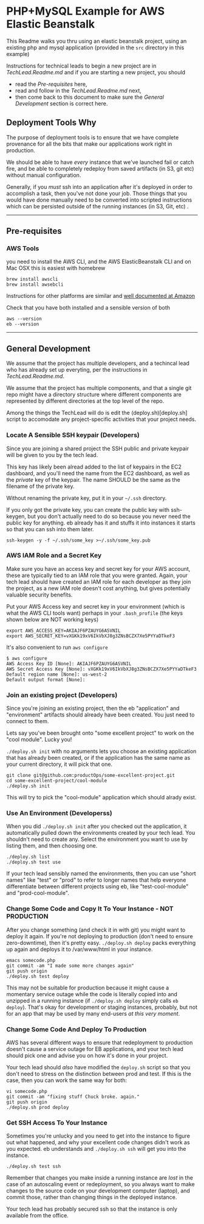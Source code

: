 # PHP+MySQL Example for AWS Elastic Beanstalk

This Readme walks you thru using an elastic beanstalk project, using an
existing php and mysql application (provided in the `src` directory in
this example)

Instructions for technical leads to begin a new project are in
*TechLead.Readme.md* and if you are starting a new project, you should
- read the *Pre-requisites* here, 
- read and follow in the *TechLead.Readme.md*  next, 
- then come back to this document to make sure the *General Development* section is correct here.

## Deployment Tools Why

The purpose of deployment tools is to ensure that we have complete
provenance for all the bits that make our applications work right in
production.  

We should be able to have *every* instance that we've launched fail or
catch fire, and be able to completely redeploy from saved artifacts
(in S3, git etc) without manual configuration.

Generally, if you *must* ssh into an application after it's deployed
in order to accomplish a task, then you've not done your job.  Those
things that you would have done manually need to be converted into
scripted instructions which can be persisted outside of the running
instances (in S3, Git, etc) .

----

## Pre-requisites

### AWS Tools

you need to install the AWS CLI, and the AWS ElasticBeanstalk CLI and
on Mac OSX this is easiest with homebrew

    brew install awscli
    brew install awsebcli

Instructions for other platforms are similar and [well documented at
Amazon](https://docs.aws.amazon.com/elasticbeanstalk/latest/dg/eb-cli3-install.html)

Check that you have both installed and a sensible version of both

    aws --version
    eb --version

----

## General Development

We assume that the project has multiple developers, and a techincal
lead who has already set up everyting, per the instructions in
*TechLead.Readme.md*.

We assume that the project has multiple components, and that a single
git repo might have a directory structure where different components
are represented by different directories at the top level of the repo.

Among the things the TechLead will do is edit the
(deploy.sh)[deploy.sh] script to accomodate any project-specific
activities that your project needs.

### Locate A Sensible SSH keypair (Developers)

Since you are joining a shared project the SSH public and private
keypair will be given to you by the tech lead.

This key has likely been alread added to the list of keypairs in the
EC2 dashboard, and you'll need the name from the EC2 dashboard, as
well as the *private* key of the keypair.  The name SHOULD be the same
as the filename of the private key.

Without renaming the private key, put it in your `~/.ssh` directory.

If you only got the private key, you can create the public key with
ssh-keygen, but you don't actually need to do so because you never
need the public key for anything.  eb already has it and stuffs it
into instances it starts so that you can ssh into them later.

    ssh-keygen -y -f ~/.ssh/some_key >~/.ssh/some_key.pub


### AWS IAM Role and a Secret Key

Make sure you have an access key and secret key for your AWS account,
these are typically tied to an IAM role that you were granted.  Again,
your tech lead should have created an IAM role for each developer as
they join the project, as a new IAM role doesn't cost anything, but
gives potentially valuable security benefits.

Put your AWS Access key and secret key in your environment (which is
what the AWS CLI tools want) perhaps in your `.bash_profile` (the keys
shown below are NOT working keys)

    export AWS_ACCESS_KEY=AKIAJF6PZAUYG6ASVNIL
    export AWS_SECRET_KEY=vXGKk19xV6IkVbXJ8g3ZNsBCZX7Xe5PYYaDTkeF3

It's also convenient to run `aws configure`

    $ aws configure
    AWS Access Key ID [None]: AKIAJF6PZAUYG6ASVNIL
    AWS Secret Access Key [None]: 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
    Default region name [None]: us-west-2
    Default output format [None]: 

### Join an existing project (Developers)

Since you're joining an existing project, then the eb "application"
and "environment" artifacts should already have been created.  You
just need to connect to them.

Lets say you've been brought onto "some excellent project" to work on
the "cool module".  Lucky you!

`./deploy.sh init` with no arguments lets you choose an existing
application that has already been created, or if the application has
the same name as your current directory, it will pick that one.

    git clone git@github.com:productOps/some-excellent-project.git 
    cd some-excellent-project/cool-module
    ./deploy.sh init 

This will try to pick the "cool-module" application which should alrady exist.

### Use An Environment (Developerss)

When you did `./deploy.sh init` after you checked out the application, it
automatically pulled down the environments created by your tech lead.
You shouldn't need to create any.  Select the environment you want to
use by listing them, and then choosing one.

    ./deploy.sh list
    ./deploy.sh test use

If your tech lead sensibly named the environments, then you can use
"short names" like "test" or "prod" to refer to longer names that help
everyone differentiate between different projects using eb, like
"test-cool-module" and "prod-cool-module".

### Change Some Code and Copy It To Your Instance - NOT PRODUCTION

After you change something (and check it in with git) you might want
to deploy it again.  If you're not deploying to production (don't need
to ensure zero-downtime), then it's pretty easy.  `./deploy.sh deploy` packs
everything up again and deploys it to /var/www/html in your instance.

    emacs somecode.php
    git commit -am "I made some more changes again"
    git push origin
    ./deploy.sh test deploy

This may not be suitable for production because it might cause a
momentary service outage while the code is literally copied into and
unzipped in a running instance (if `./deploy.sh deploy` simply calls
`eb deploy`).  That's okay for development or staging instances,
probably, but not for an app that may be used by many end-users *at
this very moment*.

### Change Some Code And Deploy To Production

AWS has several different ways to ensure that redeployment to
production doesn't cause a service outage for EB applications, and
your tech lead should pick one and advise you on how it's done in your
project.

Your tech lead should *also* have modified the `deploy.sh` script so
that you don't need to stress on the distinction between prod and
test.  If this is the case, then you can work the same way for both:

    vi somecode.php
    git commit -am "fixing stuff Chuck broke. again."
    git push origin
    ./deploy.sh prod deploy

### Get SSH Access To Your Instance

Sometimes you're unlucky and you need to get into the instance to
figure out what happened, and why your excellent code changes didn't
work as you expected.  eb understands and `./deploy.sh ssh` will get
you into the instance.

    ./deploy.sh test ssh

Remember that changes you make inside a running instance are *lost* in
the case of an autoscaling event or redeployment, so you always want
to make changes to the source code on your development computer
(laptop), and commit those, rather than changing things in the
deployed instance.

Your tech lead has probably secured ssh so that the instance is only
available from the office.

